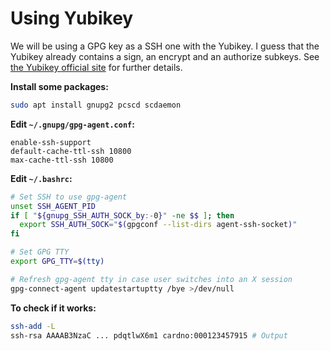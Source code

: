 # Using Yubikey
We will be using a GPG key as a SSH one with the Yubikey. I guess that the Yubikey already contains a sign, an encrypt and an authorize subkeys. See [the Yubikey official site](https://support.yubico.com/support/solutions/articles/15000006420-using-your-yubikey-with-openpgp) for further details.

**Install some packages:**
```bash
sudo apt install gnupg2 pcscd scdaemon
```

**Edit `~/.gnupg/gpg-agent.conf`:**
```text
enable-ssh-support
default-cache-ttl-ssh 10800
max-cache-ttl-ssh 10800
```

**Edit `~/.bashrc`:**
```bash
# Set SSH to use gpg-agent
unset SSH_AGENT_PID
if [ "${gnupg_SSH_AUTH_SOCK_by:-0}" -ne $$ ]; then
  export SSH_AUTH_SOCK="$(gpgconf --list-dirs agent-ssh-socket)"
fi

# Set GPG TTY
export GPG_TTY=$(tty)

# Refresh gpg-agent tty in case user switches into an X session
gpg-connect-agent updatestartuptty /bye >/dev/null
```

**To check if it works:**
```bash
ssh-add -L
ssh-rsa AAAAB3NzaC ... pdqtlwX6m1 cardno:000123457915 # Output
```